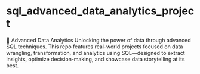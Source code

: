 # sql_advanced_data_analytics_project

🧠 Advanced Data Analytics
Unlocking the power of data through advanced SQL techniques. This repo features real-world projects focused on data wrangling, transformation, and analytics using SQL—designed to extract insights, optimize decision-making, and showcase data storytelling at its best.
